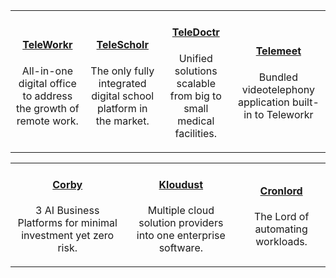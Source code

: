 |   |   |   |   |
|:----------:|:----------:|:----------:|:----------:|
|[<h4>TeleWorkr</h4>]({{#makeLink}}./landing.html?product_path=./products/telefamily.md/teleworkr.md&menu_path=.menus/en{{/makeLink}})<p>All-in-one digital office to address the growth of remote work.</p>| [<h4>TeleScholr</h4>]({{#makeLink}}./landing.html?product_path=./products/telefamily.md/telescholr.md&menu_path=.menus/en{{/makeLink}}) <p>The only fully integrated digital school platform in the market.</p> | [<h4>TeleDoctr</h4>]({{#makeLink}}./landing.html?product_path=./products/telefamily.md/teledoctr.md&menu_path=.menus/en{{/makeLink}}) <p>Unified solutions scalable from big to small medical facilities.</p> | [<h4>Telemeet</h4>]({{#makeLink}}./landing.html?product_path=./products/telefamily.md/telemeet.md&menu_path=.menus/en{{/makeLink}})<p>Bundled videotelephony application built-in to Teleworkr</p>| 

|   |   |   |
|:----------:|:----------:|:----------:|
|[<h4>Corby</h4>]({{#makeLink}}./landing.html?product_path=./products/corby.md&menu_path=.menus/en{{/makeLink}}) <p>3 AI Business Platforms for minimal investment yet zero risk.</p> | [<h4>Kloudust</h4>]({{#makeLink}}./landing.html?product_path=./products/kloudust.md&menu_path=.menus/en{{/makeLink}}) <p>Multiple cloud solution providers into one enterprise software. </p> |[<h4>Cronlord</h4>]({{#makeLink}}./landing.html?product_path=./products/cronlord.md&menu_path=.menus/en{{/makeLink}})<p>The Lord of automating workloads.</p>|
